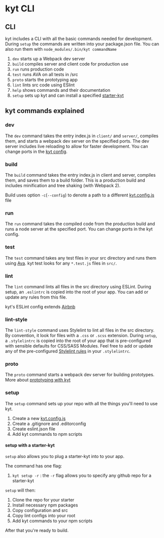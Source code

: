 # kyt CLI

## CLI
kyt includes a CLI with all the basic commands needed for development.
During `setup` the commands are written into your package.json file.
You can also run them with `node_modules/.bin/kyt commandName`

1. `dev` starts up a Webpack dev server
2. `build` compiles server and client code for production use
3. `run` runs production code
4. `test` runs AVA on all tests in /src
5. `proto` starts the prototyping app
6. `lint` lints src code using ESlint
7. `help` shows commands and their documentation 
8. `setup` sets up kyt and can install a specified [starter-kyt](/Starterkyts.md)

## kyt commands explained 

### dev
The `dev` command takes the entry index.js in `client/` and `server/`, compiles them, and starts a webpack dev server on the specified ports. The dev server includes live reloading to allow for faster development. 
You can change ports in the [kyt config](/config/kytConfig.md).

### build
The `build` command takes the entry index.js in client and server, compiles them, and saves them to a build folder. This is a production build and includes minification and tree shaking (with Webpack 2). 

Build uses option `-c`(`--config`) to denote a path to a different [kyt.config.js](/config/kytConfig.md) file

### run
The `run` command takes the compiled code from the production build and runs a node server at the specified port. 
You can change ports in the kyt config.

### test
The `test` command takes any test files in your src directory and runs them using [Ava](https://github.com/avajs/ava). 
kyt test looks for any `*.test.js` files in `src/`.

### lint
The `lint` command lints all files in the src directory using ESLint. 
During setup, an `.eslintrc` is copied into the root of your app. 
You can add or update any rules from this file. 

kyt's ESLint config extends [Airbnb](https://github.com/airbnb/javascript)

### lint-style
The `lint-style` command uses Stylelint to lint all files in the src directory. By convention, it look for files with a `.css` or `.scss` extension.
During `setup`, a `.stylelintrc` is copied into the root of your app that is pre-configured with sensible defaults for CSS/SASS Modules. Feel free to add or update any of the pre-configured [Stylelint rules](http://stylelint.io/user-guide/rules/) in your `.stylelintrc`. 

### proto
The `proto` command starts a webpack dev server for building prototypes.
More about [prototyping with kyt](/prototype)

### setup

The `setup` command sets up your repo with all the things you'll need to use kyt.

1. Create a new [kyt.config.js](/config/kytConfig.md)
2. Create a .gitignore and .editorconfig
3. Create eslint.json file
4. Add kyt commands to npm scripts


#### setup with a starter-kyt

`setup` also allows you to plug a starter-kyt into to your app. 

The command has one flag:
1. `kyt setup -r` : the `-r` flag allows you to specify any github repo for a starter-kyt

`setup` will then:
1. Clone the repo for your starter
2. Install necessary npm packages
3. Copy configuration and src
4. Copy lint configs into your root
5. Add kyt commands to your npm scripts 

After that you're ready to build. 
